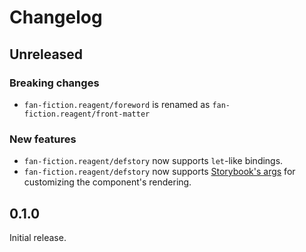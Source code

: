 # Changelog
## Unreleased
### Breaking changes

* `fan-fiction.reagent/foreword` is renamed as `fan-fiction.reagent/front-matter`

### New features

* `fan-fiction.reagent/defstory` now supports `let`-like bindings.
* `fan-fiction.reagent/defstory` now supports [Storybook's args][sb-args] for
  customizing the component's rendering.

[sb-args]: https://storybook.js.org/docs/react/writing-stories/args

## 0.1.0
Initial release.
